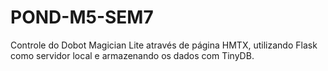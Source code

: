 # POND-M5-SEM7
Controle do Dobot Magician Lite através de página HMTX, utilizando Flask como servidor local e armazenando os dados com TinyDB.